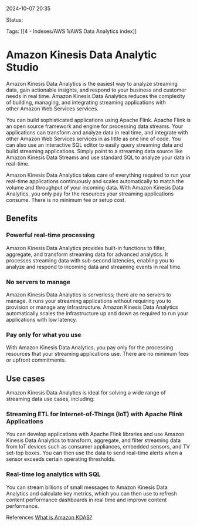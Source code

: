 2024-10-07 20:35

Status:

Tags:
[[4 - Indexes/AWS 1/AWS Data Analytics index]]

# Amazon Kinesis Data Analytic Studio

Amazon Kinesis Data Analytics is the easiest way to analyze streaming data, gain actionable insights, and respond to your business and customer needs in real time. Amazon Kinesis Data Analytics reduces the complexity of building, managing, and integrating streaming applications with other Amazon Web Services services.

You can build sophisticated applications using Apache Flink. Apache Flink is an open source framework and engine for processing data streams. Your applications can transform and analyze data in real time, and integrate with other Amazon Web Services services in as little as one line of code. You can also use an interactive SQL editor to easily query streaming data and build streaming applications. Simply point to a streaming data source like Amazon Kinesis Data Streams and use standard SQL to analyze your data in real-time.

Amazon Kinesis Data Analytics takes care of everything required to run your real-time applications continuously and scales automatically to match the volume and throughput of your incoming data. With Amazon Kinesis Data Analytics, you only pay for the resources your streaming applications consume. There is no minimum fee or setup cost.


## Benefits

### Powerful real-time processing

Amazon Kinesis Data Analytics provides built-in functions to filter, aggregate, and transform streaming data for advanced analytics. It processes streaming data with sub-second latencies, enabling you to analyze and respond to incoming data and streaming events in real time.  

### No servers to manage

Amazon Kinesis Data Analytics is serverless; there are no servers to manage. It runs your streaming applications without requiring you to provision or manage any infrastructure. Amazon Kinesis Data Analytics automatically scales the infrastructure up and down as required to run your applications with low latency.  

### Pay only for what you use

With Amazon Kinesis Data Analytics, you pay only for the processing resources that your streaming applications use. There are no minimum fees or upfront commitments.

## Use cases

Amazon Kinesis Data Analytics is ideal for solving a wide range of streaming data use cases, including:  

### Streaming ETL for Internet-of-Things (IoT) with Apache Flink Applications

You can develop applications with Apache Flink libraries and use Amazon Kinesis Data Analytics to transform, aggregate, and filter streaming data from IoT devices such as consumer appliances, embedded sensors, and TV set-top boxes. You can then use the data to send real-time alerts when a sensor exceeds certain operating thresholds.  

### Real-time log analytics with SQL

You can stream billions of small messages to Amazon Kinesis Data Analytics and calculate key metrics, which you can then use to refresh content performance dashboards in real time and improve content performance.



References 
[What is Amazon KDAS?](https://www.amazonaws.cn/en/kinesis/data-analytics/)